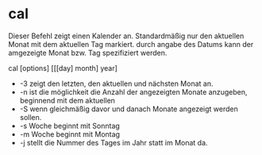 # cal

Dieser Befehl zeigt einen Kalender an. Standardmäßig nur den aktuellen Monat mit dem aktuellen Tag markiert. durch angabe des Datums kann der amgezeigte Monat bzw. Tag spezifiziert werden.

cal [options] [[[day] month] year]

- -3 zeigt den letzten, den aktuellen und nächsten Monat an.
- -n ist die möglichkeit die Anzahl der angezeigten Monate anzugeben, beginnend mit dem aktuellen
- -S wenn gleichmäßig davor und danach Monate angezeigt werden sollen.
- -s Woche beginnt mit Sonntag
- -m Woche beginnt mit Montag
- -j stellt die Nummer des Tages im Jahr statt im Monat da.

